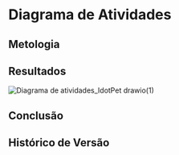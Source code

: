 # Diagrama de Atividades

## Metologia 

## Resultados
![Diagrama de atividades_IdotPet drawio(1)](https://user-images.githubusercontent.com/67024690/204846313-a69788a6-009e-4914-9c89-172d1ade7449.png)


## Conclusão

## Histórico de Versão
